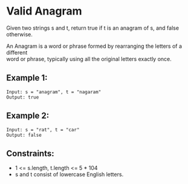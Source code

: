 # Valid Anagram
Given two strings s and t, return true if t is an anagram of s, and false  
otherwise.

An Anagram is a word or phrase formed by rearranging the letters of a different  
word or phrase, typically using all the original letters exactly once.

 

## Example 1:

    Input: s = "anagram", t = "nagaram"
    Output: true

## Example 2:

    Input: s = "rat", t = "car"
    Output: false

 

## Constraints:

* 1 <= s.length, t.length <= 5 * 104
* s and t consist of lowercase English letters.

